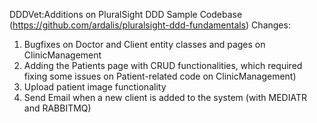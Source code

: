 DDDVet:Additions on PluralSight DDD Sample Codebase (https://github.com/ardalis/pluralsight-ddd-fundamentals) 
Changes: 
1.	Bugfixes on Doctor and Client entity classes and pages on ClinicManagement
2.	Adding the Patients page with CRUD functionalities, which required fixing some issues on Patient-related code on ClinicManagement) 
3.	Upload patient image functionality 
4.	Send Email when a new client is added to the system (with MEDIATR and RABBITMQ)
